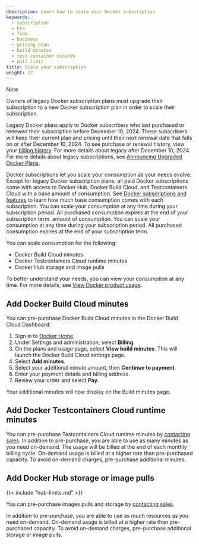 ```yaml
---
description: Learn how to scale your Docker subscription
keywords:
  - subscription
  - Pro
  - Team
  - business
  - pricing plan
  - build minutes
  - test container minutes
  - pull limit
title: Scale your subscription
weight: 17
---
```


> [!NOTE]
>
> Owners of legacy Docker subscription plans must upgrade their subscription to a new
> Docker subscription plan in order to scale their subscription.
>
> Legacy Docker plans apply to Docker subscribers who last purchased or renewed
> their subscription before December 10, 2024. These subscribers will keep
> their current plan and pricing until their next renewal date that falls on or
> after December 10, 2024. To see purchase or renewal history, view your
> [billing history](../billing/history.md). For more details about legacy
> after December 10, 2024. For more details about legacy
> subscriptions, see [Announcing Upgraded Docker
> Plans](https://www.docker.com/blog/november-2024-updated-plans-announcement/).

Docker subscriptions let you scale your consumption as your needs evolve. Except
for legacy Docker subscription plans, all paid Docker subscriptions come with
access to Docker Hub, Docker Build Cloud, and Testcontainers Cloud with a base
amount of consumption. See [Docker subscriptions and features](./details.md) to
learn how much base consumption comes with each subscription. You can scale your
consumption at any time during your subscription period. All purchased
consumption expires at the end of your subscription term.
amount of consumption. You can scale your consumption at any time during your subscription period. All purchased consumption expires at the end of your subscription term.

You can scale consumption for the following:

- Docker Build Cloud minutes
- Docker Testcontainers Cloud runtime minutes
- Docker Hub storage and image pulls

To better understand your needs, you can view your consumption at any time. For
more details, see [View Docker product
usage](../admin/organization/manage-products.md#view-docker-product-usage).

## Add Docker Build Cloud minutes

You can pre-purchase Docker Build Cloud minutes in the Docker Build Cloud Dashboard:

1. Sign in to [Docker Home](https://app.docker.com/).
2. Under Settings and administration, select **Billing**.
3. On the plans and usage page, select **View build minutes**.
   This will launch the Docker Build Cloud settings page.
4. Select **Add minutes**.
5. Select your additional minute amount, then **Continue to payment**.
6. Enter your payment details and billing address.
7. Review your order and select **Pay**.

Your additional minutes will now display on the Build minutes page.

## Add Docker Testcontainers Cloud runtime minutes

You can pre-purchase Testcontainers Cloud runtime minutes by [contacting
sales](https://www.docker.com/pricing/contact-sales/). In addition to
pre-purchase, you are able to use as many minutes as you need on-demand. The
usage will be billed at the end of each monthly billing cycle. On-demand usage
is billed at a higher rate than pre-purchased capacity. To avoid on-demand
charges, pre-purchase additional minutes.

## Add Docker Hub storage or image pulls

{{< include "hub-limits.md" >}}

You can pre-purchase images pulls and storage by [contacting
sales](https://www.docker.com/pricing/contact-sales/).

In addition to pre-purchase, you are able to use as much resources as you need
on-demand. On-demand usage is billed at a higher rate than pre-purchased
capacity. To avoid on-demand charges, pre-purchase additional storage or image
pulls.
